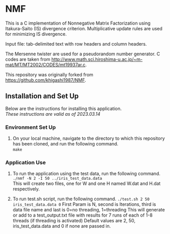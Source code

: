 # NMF  

This is a C implementation of Nonnegative Matrix Factorization using Itakura-Saito (IS) divergence criterion.
Multiplicative update rules are used for minimizing IS divergence.  

Input file: tab-delimited text with row headers and column headers.  

The Mersenne twister are used for a pseudorandom number generator. C codes are taken from http://www.math.sci.hiroshima-u.ac.jp/~m-mat/MT/MT2002/CODES/mt19937ar.c.  

This repository was originally forked from https://github.com/khigashi1987/NMF.  

## Installation and Set Up  

Below are the instructions for installing this application.  
*These instructions are valid as of 2023.03.14*  

### Environment Set Up
1. On your local machine, navigate to the directory to which this repository has been cloned, and run the following command.  
   `make`  

### Application Use  
1. To run the application using the test data, run the following command.  
   `./nmf -N 2 -I 50 ../iris_test_data.data`  
   This will create two files, one for W and one H named W.dat and H.dat respectively.  
   
2. To run test.sh script, run the following command.
   `./test.sh 2 50 iris_test_data.data 0`
   First Param is N, second is Iterations, third is data file name and last is 0=no threading, 1=threading
   This will generate or add to a test_output.txt file with results for 7 runs of each of 1-8 threads (if threading is activated)
   Default values are 2, 50, iris_test_data.data and 0 if none are passed in.